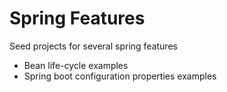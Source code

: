 # Spring Features
Seed projects for several spring features
- Bean life-cycle examples
- Spring boot configuration properties examples
